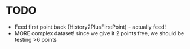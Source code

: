 # TODO
- Feed first point back (History2PlusFirstPoint) - actually feed!
- MORE complex dataset! since we give it 2 points free, we should be testing >6 points